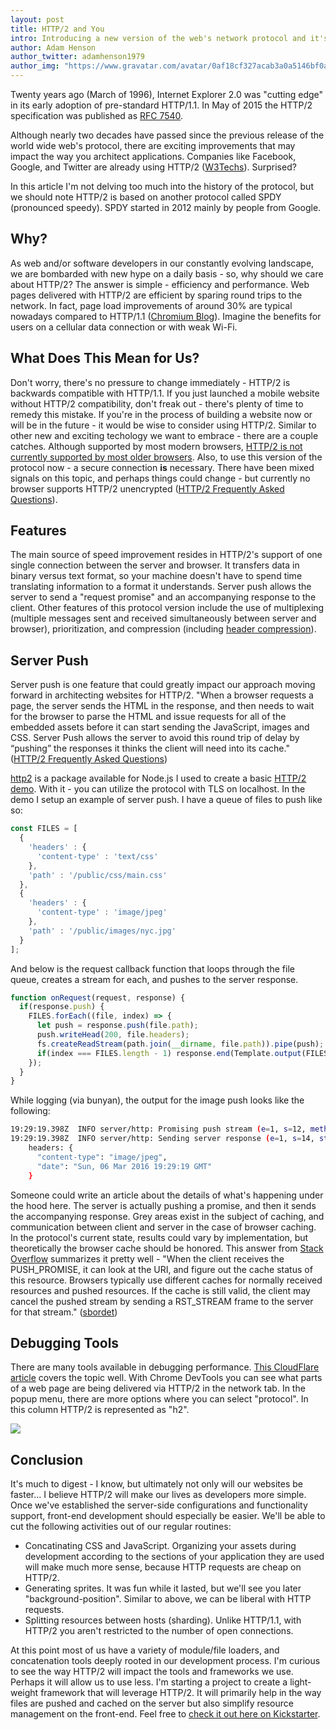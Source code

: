```yaml
---
layout: post
title: HTTP/2 and You
intro: Introducing a new version of the web's network protocol and it's implications on today's web developer.
author: Adam Henson
author_twitter: adamhenson1979
author_img: "https://www.gravatar.com/avatar/0af18cf327acab3a0a5146bf0a256b09?s=420"
---
```


Twenty years ago (March of 1996), Internet Explorer 2.0 was "cutting edge" in its early adoption of pre-standard HTTP/1.1. In May of 2015 the HTTP/2 specification was published as [RFC 7540](http://httpwg.org/specs/rfc7540.html).

Although nearly two decades have passed since the previous release of the world wide web's protocol, there are exciting improvements that may impact the way you architect applications. Companies like Facebook, Google, and Twitter are already using HTTP/2 ([W3Techs](http://w3techs.com/technologies/details/ce-http2/all/all)). Surprised?

In this article I'm not delving too much into the history of the protocol, but we should note HTTP/2 is based on another protocol called SPDY (pronounced speedy). SPDY started in 2012 mainly by people from Google. 

## Why?

As web and/or software developers in our constantly evolving landscape, we are bombarded with new hype on a daily basis - so, why should we care about HTTP/2? The answer is simple - efficiency and performance. Web pages delivered with HTTP/2 are efficient by sparing round trips to the network. In fact, page load improvements of around 30% are typical nowadays compared to HTTP/1.1 ([Chromium Blog](http://blog.chromium.org/2013/11/making-web-faster-with-spdy-and-http2.html)). Imagine the benefits for users on a cellular data connection or with weak Wi-Fi.

## What Does This Mean for Us?

Don't worry, there's no pressure to change immediately - HTTP/2 is backwards compatible with HTTP/1.1. If you just launched a mobile website without HTTP/2 compatibility, don't freak out - there's plenty of time to remedy this mistake. If you're in the process of building a website now or will be in the future - it would be wise to consider using HTTP/2. Similar to other new and exciting techology we want to embrace - there are a couple catches. Although supported by most modern browsers, [HTTP/2 is not currently supported by most older browsers](http://caniuse.com/#feat=http2). Also, to use this version of the protocol now - a secure connection **is** necessary. There have been mixed signals on this topic, and perhaps things could change - but currently no browser supports HTTP/2 unencrypted ([HTTP/2 Frequently Asked Questions](https://http2.github.io/faq)).

## Features

The main source of speed improvement resides in HTTP/2's support of one single connection between the server and browser. It transfers data in binary versus text format, so your machine doesn't have to spend time translating information to a format it understands. Server push allows the server to send a "request promise" and an accompanying response to the client. Other features of this protocol version include the use of multiplexing (multiple messages sent and received simultaneously between server and browser), prioritization, and compression (including [header compression](http://httpwg.org/specs/rfc7541.html)).

## Server Push

Server push is one feature that could greatly impact our approach moving forward in architecting websites for HTTP/2. "When a browser requests a page, the server sends the HTML in the response, and then needs to wait for the browser to parse the HTML and issue requests for all of the embedded assets before it can start sending the JavaScript, images and CSS. Server Push allows the server to avoid this round trip of delay by “pushing” the responses it thinks the client will need into its cache." ([HTTP/2 Frequently Asked Questions](https://http2.github.io/faq/#whats-the-benefit-of-server-push))

[http2](https://github.com/molnarg/node-http2) is a package available for Node.js I used to create a basic [HTTP/2 demo](https://github.com/adamhenson/http2-demo). With it - you can utilize the protocol with TLS on localhost. In the demo I setup an example of server push. I have a queue of files to push like so:

```javascript
const FILES = [
  {
    'headers' : {
      'content-type' : 'text/css'
    },
    'path' : '/public/css/main.css'
  },
  {
    'headers' : {
      'content-type' : 'image/jpeg'
    },
    'path' : '/public/images/nyc.jpg'
  }
];
```

And below is the request callback function that loops through the file queue, creates a stream for each, and pushes to the server response.

```javascript
function onRequest(request, response) {
  if(response.push) {
    FILES.forEach((file, index) => {
      let push = response.push(file.path);
      push.writeHead(200, file.headers);
      fs.createReadStream(path.join(__dirname, file.path)).pipe(push);
      if(index === FILES.length - 1) response.end(Template.output(FILES));
    });
  }
}
```

While logging (via bunyan), the output for the image push looks like the following:

```bash
19:29:19.398Z  INFO server/http: Promising push stream (e=1, s=12, method=GET, scheme=https, authority=localhost:8080, path=/public/images/nyc.jpg)
19:29:19.398Z  INFO server/http: Sending server response (e=1, s=14, status=200)
    headers: {
      "content-type": "image/jpeg",
      "date": "Sun, 06 Mar 2016 19:29:19 GMT"
    }
```

Someone could write an article about the details of what's happening under the hood here. The server is actually pushing a promise, and then it sends the accompanying response. Grey areas exist in the subject of caching, and communication between client and server in the case of browser caching. In the protocol's current state, results could vary by implementation, but theoretically the browser cache should be honored. This answer from [Stack Overflow](http://stackoverflow.com/questions/29352282/do-browser-cancel-server-push-when-resource-is-in-cache) summarizes it pretty well - "When the client receives the PUSH_PROMISE, it can look at the URI, and figure out the cache status of this resource. Browsers typically use different caches for normally received resources and pushed resources. If the cache is still valid, the client may cancel the pushed stream by sending a RST_STREAM frame to the server for that stream." ([sbordet](http://stackoverflow.com/users/1215076/sbordet))

## Debugging Tools

There are many tools available in debugging performance. [This CloudFlare article](https://blog.cloudflare.com/tools-for-debugging-testing-and-using-http-2) covers the topic well. With Chrome DevTools you can see what parts of a web page are being delivered via HTTP/2 in the network tab. In the popup menu, there are more options where you can select "protocol". In this column HTTP/2 is represented as "h2".

![](https://s3-us-west-2.amazonaws.com/hensonism/code/chrome-screenshot.png)

## Conclusion

It's much to digest - I know, but ultimately not only will our websites be faster... I believe HTTP/2 will make our lives as developers more simple. Once we've established the server-side configurations and functionality support, front-end development should especially be easier. We'll be able to cut the following activities out of our regular routines:

- Concatinating CSS and JavaScript. Organizing your assets during development according to the sections of your application they are used will make much more sense, because HTTP requests are cheap on HTTP/2.
- Generating sprites. It was fun while it lasted, but we'll see you later "background-position". Similar to above, we can be liberal with HTTP requests.
- Splitting resources between hosts (sharding). Unlike HTTP/1.1, with HTTP/2 you aren't restricted to the number of open connections.

At this point most of us have a variety of module/file loaders, and concatenation tools deeply rooted in our development process. I'm curious to see the way HTTP/2 will impact the tools and frameworks we use. Perhaps it will allow us to use less. I'm starting a project to create a light-weight framework that will leverage HTTP/2. It will primarily help in the way files are pushed and cached on the server but also simplify resource management on the front-end. Feel free to [check it out here on Kickstarter](https://www.kickstarter.com/projects/adamhenson/jillion-an-open-source-javascript-framework-for-ht).
